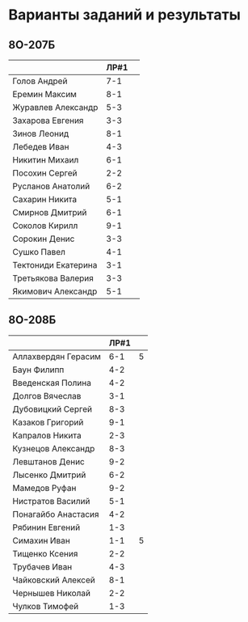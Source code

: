 # Варианты заданий и результаты

## 8О-207Б
|                     | ЛР#1 |   |
|---------------------|------|---|
| Голов Андрей        | 7-1  |   |
| Еремин Максим       | 8-1  |   |
| Журавлев Александр  | 5-3  |   |
| Захарова Евгения    | 3-3  |   |
| Зинов  Леонид       | 8-1  |   |
| Лебедев Иван        | 4-3  |   |
| Никитин Михаил      | 6-1  |   |
| Посохин Сергей      | 2-2  |   |
| Русланов Анатолий   | 6-2  |   |
| Сахарин Никита      | 5-1  |   |
| Смирнов Дмитрий     | 6-1  |   |
| Соколов Кирилл      | 9-1  |   |
| Сорокин Денис       | 3-3  |   |
| Сушко Павел         | 4-1  |   |
| Тектониди Екатерина | 3-1  |   |
| Третьякова Валерия  | 3-3  |   |
| Якимович Александр  | 5-1  |   |

## 8О-208Б
|                     | ЛР#1 |   |
|---------------------|------|---|
| Аллахвердян Герасим | 6-1  | 5 |
| Баун Филипп         | 4-2  |   |
| Введенская Полина   | 4-2  |   |
| Долгов Вячеслав     | 3-1  |   |
| Дубовицкий Сергей   | 8-3  |   |
| Казаков Григорий    | 9-1  |   |
| Капралов Никита     | 2-3  |   |
| Кузнецов Александр  | 8-3  |   |
| Левштанов Денис     | 9-2  |   |
| Лысенко Дмитрий     | 6-2  |   |
| Мамедов Руфан       | 9-2  |   |
| Нистратов Василий   | 5-1  |   |
| Понагайбо Анастасия | 4-2  |   |
| Рябинин Евгений     | 1-3  |   |
| Симахин Иван        | 1-1  | 5 |
| Тищенко Ксения      | 2-2  |   |
| Трубачев Иван       | 4-3  |   |
| Чайковский Алексей  | 8-1  |   |
| Чернышев Николай    | 2-2  |   |
| Чулков Тимофей      | 1-3  |   |
